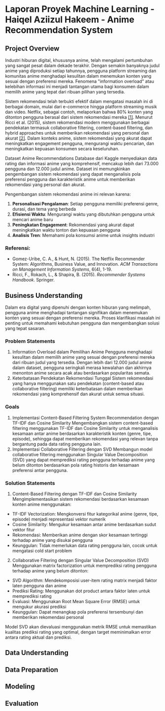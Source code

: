 # Laporan Proyek Machine Learning - Haiqel Aziizul Hakeem - Anime Recommendation System
## Project Overview

Industri hiburan digital, khususnya anime, telah mengalami pertumbuhan yang sangat pesat dalam dekade terakhir. Dengan semakin banyaknya judul anime yang diproduksi setiap tahunnya, pengguna platform streaming dan komunitas anime menghadapi kesulitan dalam menemukan konten yang sesuai dengan preferensi mereka. Fenomena "information overload" atau kelebihan informasi ini menjadi tantangan utama bagi konsumen dalam memilih anime yang tepat dari ribuan pilihan yang tersedia.

Sistem rekomendasi telah terbukti efektif dalam mengatasi masalah ini di berbagai domain, mulai dari e-commerce hingga platform streaming musik dan video. Netflix, sebagai contoh, melaporkan bahwa 80% konten yang ditonton pengguna berasal dari sistem rekomendasi mereka [[1]](https://dl.acm.org/doi/10.1145/2843948). Menurut Ricci et al. (2015), sistem rekomendasi modern menggunakan berbagai pendekatan termasuk collaborative filtering, content-based filtering, dan hybrid approaches untuk memberikan rekomendasi yang personal dan akurat [[2]](https://www.researchgate.net/publication/227268858_Recommender_Systems_Handbook). Dalam konteks anime, sistem rekomendasi yang akurat dapat meningkatkan engagement pengguna, mengurangi waktu pencarian, dan meningkatkan kepuasan konsumen secara keseluruhan.

Dataset Anime Recommendations Database dari Kaggle menyediakan data rating dan informasi anime yang komprehensif, mencakup lebih dari 73.000 pengguna dan 12.000 judul anime. Dataset ini memungkinkan pengembangan sistem rekomendasi yang dapat menganalisis pola preferensi pengguna dan karakteristik anime untuk memberikan rekomendasi yang personal dan akurat.

Pengembangan sistem rekomendasi anime ini relevan karena:
1. **Personalisasi Pengalaman**: Setiap pengguna memiliki preferensi genre, durasi, dan tema yang berbeda
2. **Efisiensi Waktu**: Mengurangi waktu yang dibutuhkan pengguna untuk mencari anime baru
3. **Peningkatan Engagement**: Rekomendasi yang akurat dapat meningkatkan waktu tonton dan kepuasan pengguna
4. **Analisis Tren**: Memahami pola konsumsi anime untuk insights industri

### Referensi:
- Gomez-Uribe, C. A., & Hunt, N. (2015). The Netflix Recommender System: Algorithms, Business Value, and Innovation. *ACM Transactions on Management Information Systems*, 6(4), 1-19.
- Ricci, F., Rokach, L., & Shapira, B. (2015). *Recommender Systems Handbook*. Springer.
  
## Business Understanding

Dalam era digital yang dipenuhi dengan konten hiburan yang melimpah, pengguna anime menghadapi tantangan signifikan dalam menemukan konten yang sesuai dengan preferensi mereka. Proses klarifikasi masalah ini penting untuk memahami kebutuhan pengguna dan mengembangkan solusi yang tepat sasaran.

### Problem Statements

1. Information Overload dalam Pemilihan Anime
Pengguna menghadapi kesulitan dalam memilih anime yang sesuai dengan preferensi mereka dari ribuan judul yang tersedia. Dengan lebih dari 12.000 judul anime dalam dataset, pengguna seringkali merasa kewalahan dan akhirnya menonton anime secara acak atau berdasarkan popularitas semata.
2. Keterbatasan Pendekatan Rekomendasi Tunggal
Sistem rekomendasi yang hanya menggunakan satu pendekatan (content-based atau collaborative filtering) memiliki keterbatasan dalam memberikan rekomendasi yang komprehensif dan akurat untuk semua situasi.

### Goals
1. Implementasi Content-Based Filtering System Recommendation dengan TF-IDF dan Cosine Similarity
Mengembangkan sistem content-based filtering menggunakan TF-IDF dan Cosine Similarity untuk menganalisis kesamaan antar anime berdasarkan karakteristik konten (genre, tipe, episode), sehingga dapat memberikan rekomendasi yang relevan tanpa bergantung pada data rating pengguna lain.
2. Implementasi Collaborative Filtering dengan SVD
Membangun model collaborative filtering menggunakan Singular Value Decomposition (SVD) yang dapat memprediksi rating pengguna terhadap anime yang belum ditonton berdasarkan pola rating historis dan kesamaan preferensi antar pengguna.

### Solution Statements
1. Content-Based Filtering dengan TF-IDF dan Cosine Similarity
Mengimplementasikan sistem rekomendasi berdasarkan kesamaan konten anime menggunakan:
- TF-IDF Vectorization: Mengkonversi fitur kategorikal anime (genre, tipe, episode) menjadi representasi vektor numerik
- Cosine Similarity: Mengukur kesamaan antar anime berdasarkan sudut vektor fitur
- Rekomendasi: Memberikan anime dengan skor kesamaan tertinggi terhadap anime yang disukai pengguna
- Keunggulan: Tidak memerlukan data rating pengguna lain, cocok untuk mengatasi cold start problem

2. Collaborative Filtering dengan Singular Value Decomposition (SVD)
Menggunakan matrix factorization untuk memprediksi rating pengguna terhadap anime yang belum ditonton:

- SVD Algorithm: Mendekomposisi user-item rating matrix menjadi faktor laten pengguna dan anime
- Prediksi Rating: Menggunakan dot product antara faktor laten untuk memprediksi rating
- Evaluasi: Menggunakan Root Mean Square Error (RMSE) untuk mengukur akurasi prediksi
- Keunggulan: Dapat menangkap pola preferensi tersembunyi dan memberikan rekomendasi personal

Model SVD akan dievaluasi menggunakan metrik RMSE untuk memastikan kualitas prediksi rating yang optimal, dengan target meminimalkan error antara rating aktual dan prediksi.

## Data Understanding

## Data Preparation

## Modeling

## Evaluation

